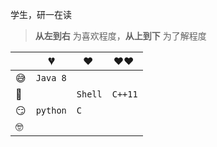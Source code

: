 学生，研一在读





> __从左到右__ 为喜欢程度，__从上到下__ 为了解程度

|     | 💔️           | ❤️ ️                   | ❤️❤️ ️             | 
| --- | ------------- | ---------------------- | ------------------ | 
| 😅  | `Java 8`  |  |   | 
| 🧐  |               |  `Shell`  | `C++11`  | 
| 😏  |   `python`    | `C`    |  | `
| 🤓  |               |           |      | 



